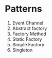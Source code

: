 # Patterns
1. Event Channel 
2. Abstract factory 
3. Factory Method 
4. Static Factory
5. Simple Factory
6. Singleton